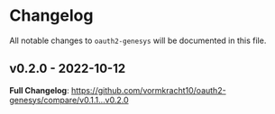 # Changelog

All notable changes to `oauth2-genesys` will be documented in this file.

## v0.2.0 - 2022-10-12

**Full Changelog**: https://github.com/vormkracht10/oauth2-genesys/compare/v0.1.1...v0.2.0
